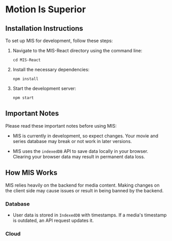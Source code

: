 # Motion Is Superior

## Installation Instructions

To set up MIS for development, follow these steps:

1. Navigate to the MIS-React directory using the command line:

    ```
    cd MIS-React
    ```

2. Install the necessary dependencies:

    ```
    npm install
    ```

3. Start the development server:
    ```
    npm start
    ```

## Important Notes

Please read these important notes before using MIS:

-   MIS is currently in development, so expect changes. Your movie and series database may break or not work in later versions.

-   MIS uses the `indexedDB` API to save data locally in your browser. Clearing your browser data may result in permanent data loss.

## How MIS Works

MIS relies heavily on the backend for media content. Making changes on the client side may cause issues or result in being banned by the backend.

### Database

-   User data is stored in `IndexedDB` with timestamps. If a media's timestamp is outdated, an API request updates it.

### Cloud